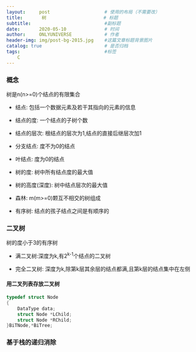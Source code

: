 ```yaml
---
layout:     post                    # 使用的布局（不需要改）
title:       树                     # 标题 
subtitle:                           #副标题
date:       2020-05-10              # 时间
author:     ONLYUNIVERSE            # 作者
header-img: img/post-bg-2015.jpg    #这篇文章标题背景图片
catalog: true                       # 是否归档
tags:                               #标签
    C
---
```


### 概念

树是n(n>=0)个结点的有限集合

- 结点: 包括一个数据元素及若干其指向的元素的信息

- 结点的度: 一个结点的子树个数

- 结点的层次: 根结点的层次为1,结点的直接后继层次加1

- 分支结点: 度不为0的结点

- 叶结点: 度为0的结点

- 树的度: 树中所有结点度的最大值

- 树的高度(深度): 树中结点层次的最大值

- 森林: m(m>=0)颗互不相交的树组成

- 有序树: 结点的孩子结点之间是有顺序的

### 二叉树

树的度小于3的有序树

- 满二叉树:深度为k,有2<sup>k-1</sup>个结点的二叉树

- 完全二叉树: 深度为k,除第k层其余层的结点都满,且第k层的结点集中在左侧

#### 用二叉列表存放二叉树

```C
typedef struct Node
{
    DataType data;
    struct Node *LChild;
    struct Node *RChild;
}BiTNode,*BiTree;
```

### 基于栈的递归消除
